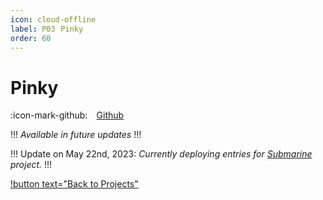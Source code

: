 ```yaml
---
icon: cloud-offline
label: P03⠀Pinky
order: 60
---
```

# Pinky

:icon-mark-github: ⠀[Github](https://github.com/oddeyemotion/pinky)


!!!
*Available in future updates*
!!!

!!!
Update on May 22nd, 2023: *Currently deploying entries for [Submarine](/projects/P04-submarine.md) project.*
!!!

[!button text="Back to Projects"](/projects.md)